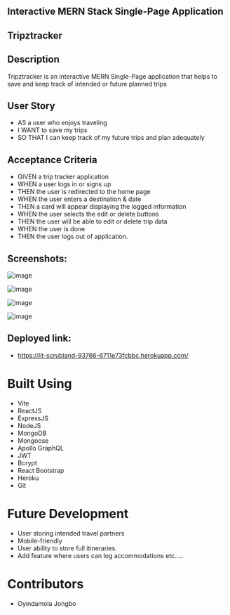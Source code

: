 ## Interactive MERN Stack Single-Page Application

## Tripztracker


## Description
Tripztracker is an interactive MERN Single-Page application that helps to save and keep track of intended or future planned trips 

## User Story
* AS a user who enjoys traveling
* I WANT to save my trips
* SO THAT I can keep track of my future trips and plan adequately

## Acceptance Criteria
* GIVEN a trip tracker application
* WHEN a user logs in or signs up
* THEN the user is redirected to the home page
* WHEN the user enters a destination & date
* THEN a card will appear displaying the logged information
* WHEN the user selects the edit or delete buttons 
* THEN the user will be able to edit or delete trip data
* WHEN the user is done 
* THEN the user logs out of application.


## Screenshots:

![image](https://github.com/USOYJ/trippztracker/assets/125850331/ddcf8f31-4f76-4266-8934-d842a0fada53)

![image](https://github.com/USOYJ/trippztracker/assets/125850331/45f17c1e-6837-4843-bceb-5daf5142c110)

![image](https://github.com/USOYJ/trippztracker/assets/125850331/f466587e-9640-41a6-8022-7e783716af6e)

![image](https://github.com/USOYJ/trippztracker/assets/125850331/3bc72a33-a202-4f97-bfdc-c2343d9b2e1b)




## Deployed link:
* https://lit-scrubland-93766-6711e73fcbbc.herokuapp.com/

# Built Using
- Vite
- ReactJS
- ExpressJS
- NodeJS
- MongoDB
- Mongoose
- Apollo GraphQL
- JWT
- Bcrypt
- React Bootstrap
- Heroku
- Git

# Future Development
- User storing intended travel partners
- Mobile-friendly
- User ability to store full itineraries.
- Add feature where users can log accommodations etc.....

# Contributors
- Oyindamola Jongbo
